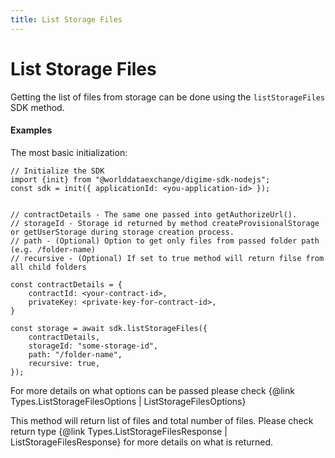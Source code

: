 ```yaml
---
title: List Storage Files
---
```


# List Storage Files

Getting the list of files from storage can be done using the `listStorageFiles` SDK method.

#### Examples

The most basic initialization:

```
// Initialize the SDK
import {init} from "@worlddataexchange/digime-sdk-nodejs";
const sdk = init({ applicationId: <you-application-id> });


// contractDetails - The same one passed into getAuthorizeUrl().
// storageId - Storage id returned by method createProvisionalStorage or getUserStorage during storage creation process.
// path - (Optional) Option to get only files from passed folder path (e.g. /folder-name)
// recursive - (Optional) If set to true method will return filse from all child folders

const contractDetails = {
    contractId: <your-contract-id>,
    privateKey: <private-key-for-contract-id>,
}

const storage = await sdk.listStorageFiles({
    contractDetails,
    storageId: "some-storage-id",
    path: "/folder-name",
    recursive: true,
});

```

For more details on what options can be passed please check {@link Types.ListStorageFilesOptions | ListStorageFilesOptions}

This method will return list of files and total number of files. Please check return type {@link Types.ListStorageFilesResponse | ListStorageFilesResponse} for more details on what is returned.
